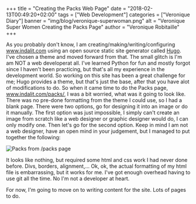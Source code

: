 +++
title = "Creating the Packs Web Page"
date = "2018-02-13T00:49:20+02:00"
tags = ["Web Development"]
categories = ["Veronique Diary"]
banner = "img/blog/veronique-superwoman.png"
alt = "Veronique Super Women Creating the Packs Page"
author = "Veronique Robitaille"
+++

<p>
As you probably don't know, I am creating/making/writing/configuring <a href="http://www.indalit.com">www.indalit.com</a> using an open source static site generator called <a href="https://gohugo.io/" target="_blank">Hugo</a>.  I've chosen a theme and moved forward from that.  The small glitch is I'm am NOT a web developerat all.  I've learned Python for fun and mostly forgot since I haven't been  practicing, but that's all my experience in the development world.  So working on this site has been a great challenge for me; Hugo provides a theme, but that's just the base, after that you have alot of modifications to do.  So when it came time to do the Packs page, <a href="http://www.indalit.com/packs/">www.indalit.com/packs/</a>, I was a bit worried, what was it going to look like.  There was no pre-done formatting from the theme I could use, so I had a blank page.  There were two options, go for designing it into an image or do it manually.  The first option was just impossible, I simply can't create an image from scratch like a web designer or graphic designer would do, I can only modify one.  Then let's go for the second option.  Keep in mind I am not a web designer, have an open mind in your judgement, but I managed to put together the following:
</p>

![Packs from /packs page](/img/blog/veronique-packs-screenshot.png)

<p>
It looks like nothing, but required some html and css work I had never done before. Divs, borders, alignment,... Ok, ok, the actual formatting of my html file is embarrassing, but it works for me.  I've got enough overhead having to use git all the time.  No I'm not a developer at heart.
</p>
<p>
For now, I'm going to move on to writing content for the site.  Lots of pages to do.
</p>
